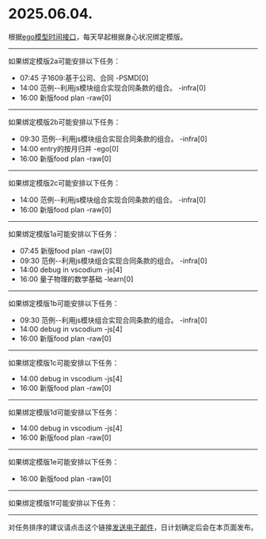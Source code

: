 # 2025.06.04.

根据[ego模型时间接口](https://gitee.com/hyg/blog/blob/master/timeflow.md)，每天早起根据身心状况绑定模版。

---
如果绑定模版2a可能安排以下任务：

- 07:45	子1609:基于公司、合同 -PSMD[0]
- 14:00	范例--利用js模块组合实现合同条款的组合。 -infra[0]
- 16:00	新版food plan -raw[0]

---
如果绑定模版2b可能安排以下任务：

- 09:30	范例--利用js模块组合实现合同条款的组合。 -infra[0]
- 14:00	entry的按月归并 -ego[0]
- 16:00	新版food plan -raw[0]

---
如果绑定模版2c可能安排以下任务：

- 14:00	范例--利用js模块组合实现合同条款的组合。 -infra[0]
- 16:00	新版food plan -raw[0]

---
如果绑定模版1a可能安排以下任务：

- 07:45	新版food plan -raw[0]
- 09:30	范例--利用js模块组合实现合同条款的组合。 -infra[0]
- 14:00	debug in vscodium -js[4]
- 16:00	量子物理的数学基础 -learn[0]

---
如果绑定模版1b可能安排以下任务：

- 09:30	范例--利用js模块组合实现合同条款的组合。 -infra[0]
- 14:00	debug in vscodium -js[4]
- 16:00	新版food plan -raw[0]

---
如果绑定模版1c可能安排以下任务：

- 14:00	debug in vscodium -js[4]
- 16:00	新版food plan -raw[0]

---
如果绑定模版1d可能安排以下任务：

- 14:00	debug in vscodium -js[4]
- 16:00	新版food plan -raw[0]

---
如果绑定模版1e可能安排以下任务：

- 16:00	新版food plan -raw[0]

---
如果绑定模版1f可能安排以下任务：


---
对任务排序的建议请点击这个链接<a href="mailto:huangyg@mars22.com?subject=关于2025.06.04.任务排序的建议&body=date: 2025.06.04.%0D%0Afile: ../../blog/release/time/d.20250604.md%0D%0A---请勿修改邮件主题及以上内容---%0D%0A">发送电子邮件</a>，日计划确定后会在本页面发布。